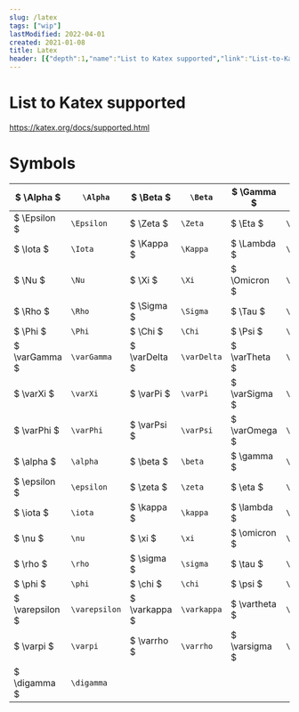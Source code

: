 ```yaml
---
slug: /latex
tags: ["wip"]
lastModified: 2022-04-01
created: 2021-01-08
title: Latex
header: [{"depth":1,"name":"List to Katex supported","link":"List-to-Katex-supported"},{"depth":1,"name":"Symbols","link":"Symbols"}]
---
```


# List to Katex supported
https://katex.org/docs/supported.html


# Symbols
|$ \Alpha $ | `\Alpha`|$ \Beta $ | `\Beta`|$ \Gamma $ | `\Gamma`|$ \Delta $ | `\Delta`|
|-|-|-|-|-|-|-|-|
|$ \Epsilon $ | `\Epsilon`|$ \Zeta $ | `\Zeta`|$ \Eta $ | `\Eta`|$ \Theta $ | `\Theta`|
|$ \Iota $ | `\Iota`|$ \Kappa $ | `\Kappa`|$ \Lambda $ | `\Lambda`|$ \Mu $ | `\Mu`|
|$ \Nu $ | `\Nu`|$ \Xi $ | `\Xi`|$ \Omicron $ | `\Omicron`|$ \Pi $ | `\Pi`|
|$ \Rho $ | `\Rho`|$ \Sigma $ | `\Sigma`|$ \Tau $ | `\Tau`|$ \Upsilon $ | `\Upsilon`|
|$ \Phi $ | `\Phi`|$ \Chi $ | `\Chi`|$ \Psi $ | `\Psi`|$ \Omega $ | `\Omega`|
|$ \varGamma $ | `\varGamma`|$ \varDelta $ | `\varDelta`|$ \varTheta $ | `\varTheta`|$ \varLambda $ | `\varLambda`|
|$ \varXi $ | `\varXi`|$ \varPi $ | `\varPi`|$ \varSigma $ | `\varSigma`|$ \varUpsilon $ | `\varUpsilon`|
|$ \varPhi $ | `\varPhi`|$ \varPsi $ | `\varPsi`|$ \varOmega $ | `\varOmega`||
|$ \alpha $ | `\alpha`|$ \beta $ | `\beta`|$ \gamma $ | `\gamma`|$ \delta $ | `\delta`|
|$ \epsilon $ | `\epsilon`|$ \zeta $ | `\zeta`|$ \eta $ | `\eta`|$ \theta $ | `\theta`|
|$ \iota $ | `\iota`|$ \kappa $ | `\kappa`|$ \lambda $ | `\lambda`|$ \mu $ | `\mu`|
|$ \nu $ | `\nu`|$ \xi $ | `\xi`|$ \omicron $ | `\omicron`|$ \pi $ | `\pi`|
|$ \rho $ | `\rho`|$ \sigma $ | `\sigma`|$ \tau $ | `\tau`|$ \upsilon $ | `\upsilon`|
|$ \phi $ | `\phi`|$ \chi $ | `\chi`|$ \psi $ | `\psi`|$ \omega $ | `\omega`|
|$ \varepsilon $ | `\varepsilon`|$ \varkappa $ | `\varkappa`|$ \vartheta $ | `\vartheta`|$ \thetasym $ | `\thetasym`|
|$ \varpi $ | `\varpi`|$ \varrho $ | `\varrho`|$ \varsigma $ | `\varsigma`|$ \varphi $ | `\varphi`|
|$ \digamma $ | `\digamma`||||

